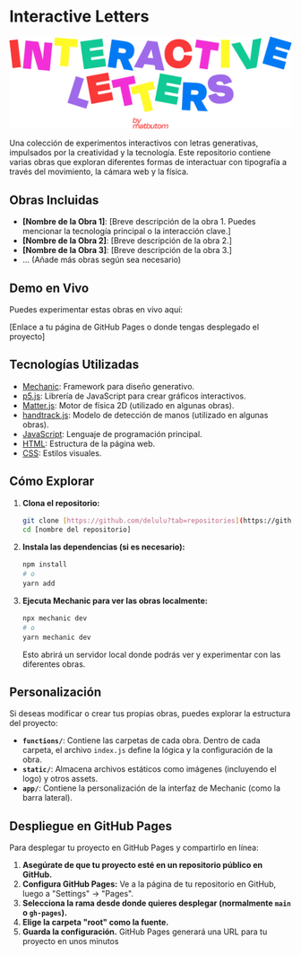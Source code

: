 # Interactive Letters

[![Imagen del Logo](static/interactive_letters_logo_01.png)](https://[link-a-tu-proyecto-deployado])

Una colección de experimentos interactivos con letras generativas, impulsados por la creatividad y la tecnología. Este repositorio contiene varias obras que exploran diferentes formas de interactuar con tipografía a través del movimiento, la cámara web y la física.

## Obras Incluidas

* **[Nombre de la Obra 1]**: [Breve descripción de la obra 1. Puedes mencionar la tecnología principal o la interacción clave.]
* **[Nombre de la Obra 2]**: [Breve descripción de la obra 2.]
* **[Nombre de la Obra 3]**: [Breve descripción de la obra 3.]
* ... (Añade más obras según sea necesario)

## Demo en Vivo

Puedes experimentar estas obras en vivo aquí:

[Enlace a tu página de GitHub Pages o donde tengas desplegado el proyecto]

## Tecnologías Utilizadas

* [Mechanic](https://mechanic.design/): Framework para diseño generativo.
* [p5.js](https://p5js.org/): Librería de JavaScript para crear gráficos interactivos.
* [Matter.js](https://brm.io/matter-js/): Motor de física 2D (utilizado en algunas obras).
* [handtrack.js](https://github.com/tensorflow/tfjs-models/tree/master/handtrack): Modelo de detección de manos (utilizado en algunas obras).
* [JavaScript](https://developer.mozilla.org/en-US/docs/Web/JavaScript): Lenguaje de programación principal.
* [HTML](https://developer.mozilla.org/en-US/docs/Web/HTML): Estructura de la página web.
* [CSS](https://developer.mozilla.org/en-US/docs/Web/CSS): Estilos visuales.

## Cómo Explorar

1.  **Clona el repositorio:**
    ```bash
    git clone [https://github.com/delulu?tab=repositories](https://github.com/delulu?tab=repositories)
    cd [nombre del repositorio]
    ```
2.  **Instala las dependencias (si es necesario):**
    ```bash
    npm install
    # o
    yarn add
    ```
3.  **Ejecuta Mechanic para ver las obras localmente:**
    ```bash
    npx mechanic dev
    # o
    yarn mechanic dev
    ```
    Esto abrirá un servidor local donde podrás ver y experimentar con las diferentes obras.

## Personalización

Si deseas modificar o crear tus propias obras, puedes explorar la estructura del proyecto:

* **`functions/`**: Contiene las carpetas de cada obra. Dentro de cada carpeta, el archivo `index.js` define la lógica y la configuración de la obra.
* **`static/`**: Almacena archivos estáticos como imágenes (incluyendo el logo) y otros assets.
* **`app/`**: Contiene la personalización de la interfaz de Mechanic (como la barra lateral).

## Despliegue en GitHub Pages

Para desplegar tu proyecto en GitHub Pages y compartirlo en línea:

1.  **Asegúrate de que tu proyecto esté en un repositorio público en GitHub.**
2.  **Configura GitHub Pages:** Ve a la página de tu repositorio en GitHub, luego a "Settings" -> "Pages".
3.  **Selecciona la rama desde donde quieres desplegar (normalmente `main` o `gh-pages`).**
4.  **Elige la carpeta "root" como la fuente.**
5.  **Guarda la configuración.** GitHub Pages generará una URL para tu proyecto en unos minutos